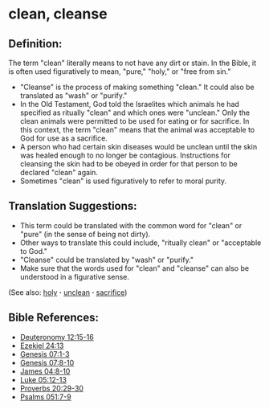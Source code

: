 # clean, cleanse #

## Definition: ##

The term "clean" literally means to not have any dirt or stain. In the Bible, it is often used figuratively to mean, "pure," "holy," or "free from sin."

* "Cleanse" is the process of making something "clean." It could also be translated as "wash" or "purify."
* In the Old Testament, God told the Israelites which animals he had specified as ritually "clean" and which ones were "unclean." Only the clean animals were permitted to be used for eating or for sacrifice. In this context, the term "clean" means that the animal was acceptable to God for use as a sacrifice.
* A person who had certain skin diseases would be unclean until the skin was healed enough to no longer be contagious. Instructions for cleansing the skin had to be obeyed in order for that person to be declared "clean" again.
* Sometimes "clean" is used figuratively to refer to moral purity.

## Translation Suggestions: ##

* This term could be translated with the common word for "clean" or "pure" (in the sense of being not dirty).
* Other ways to translate this could include, "ritually clean" or "acceptable to God."
* "Cleanse" could be translated by "wash" or "purify."
* Make sure that the words used for "clean" and "cleanse" can also be understood in a figurative sense.

(See also: [holy](../kt/holy.md) **·** [unclean](../kt/unclean.md) **·** [sacrifice](../other/sacrifice.md))

## Bible References: ##

* [Deuteronomy 12:15-16](https://door43.org/en/bible/notes/deu/12/15)
* [Ezekiel 24:13](https://door43.org/en/bible/notes/ezk/24/13)
* [Genesis 07:1-3](https://door43.org/en/bible/notes/gen/07/01)
* [Genesis 07:8-10](https://door43.org/en/bible/notes/gen/07/08)
* [James 04:8-10](https://door43.org/en/bible/notes/jas/04/08)
* [Luke 05:12-13](https://door43.org/en/bible/notes/luk/05/12)
* [Proverbs 20:29-30](https://door43.org/en/bible/notes/pro/20/29)
* [Psalms 051:7-9](https://door43.org/en/bible/notes/psa/051/007)

